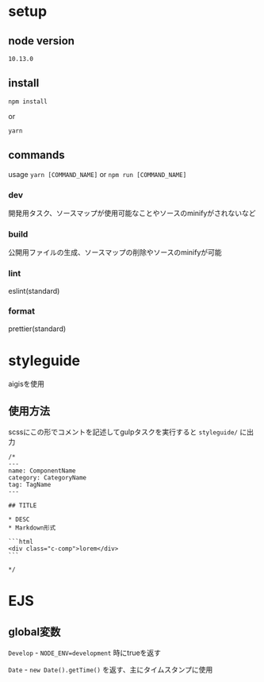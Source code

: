 # setup

## node version

`10.13.0`

## install

```
npm install
```

or

```
yarn
```

## commands

usage `yarn [COMMAND_NAME]` or `npm run [COMMAND_NAME]`

### dev

開発用タスク、ソースマップが使用可能なことやソースのminifyがされないなど

### build

公開用ファイルの生成、ソースマップの削除やソースのminifyが可能

### lint

eslint(standard)

### format

prettier(standard)

# styleguide

aigisを使用

## 使用方法

scssにこの形でコメントを記述してgulpタスクを実行すると `styleguide/` に出力

~~~
/*
---
name: ComponentName
category: CategoryName
tag: TagName
---

## TITLE

* DESC
* Markdown形式

```html
<div class="c-comp">lorem</div>
```

*/
~~~

# EJS

## global変数

`Develop` - `NODE_ENV=development` 時にtrueを返す

`Date` - `new Date().getTime()` を返す、主にタイムスタンプに使用


